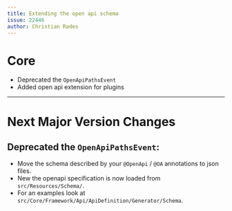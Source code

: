 ```yaml
---
title: Extending the open api schema
issue: 22446
author: Christian Rades
---
```

# Core
* Deprecated the `OpenApiPathsEvent`
* Added open api extension for plugins
___
# Next Major Version Changes
## Deprecated the `OpenApiPathsEvent`:
* Move the schema described by your `@OpenApi` / `@OA` annotations to json files.
* New the openapi specification is now loaded from `src/Resources/Schema/`.
* For an examples look at `src/Core/Framework/Api/ApiDefinition/Generator/Schema`.
